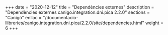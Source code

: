 +++
date        = "2020-12-12"
title       = "Dependències externes"
description = "Dependències externes canigo.integration.dni.pica 2.2.0"
sections    = "Canigó"
enllac		= "/documentacio-llibreries/canigo.integration.dni.pica/2.2.0/site/dependencies.html"
weight		= 6
+++
